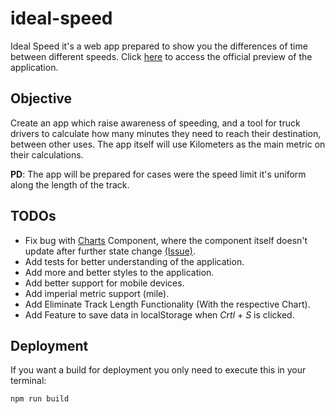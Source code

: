 # ideal-speed

Ideal Speed it's a web app prepared to show you the differences of time between different speeds.
Click [here](https://ideal-speed.onrender.com) to access the official preview of the application.

## Objective

Create an app which raise awareness of speeding, and a tool for truck drivers to calculate how many minutes they need to reach their destination, between other uses. 
The app itself will use Kilometers as the main metric on their calculations. 

**PD**: The app will be prepared for cases were the speed limit it's uniform along the length of the track.

## TODOs

* Fix bug with [Charts](https://github.com/JoseJuan1011/ideal-speed/tree/state-management/src/components/Chart) Component, where the component itself doesn't update after further state change [(Issue)](https://github.com/JoseJuan1011/ideal-speed/issues/10).
* Add tests for better understanding of the application.
* Add more and better styles to the application.
* Add better support for mobile devices.
* Add imperial metric support (mile).
* Add Eliminate Track Length Functionality (With the respective Chart).
* Add Feature to save data in localStorage when *Crtl* + *S* is clicked.

## Deployment

If you want a build for deployment you only need to execute this in your terminal:
```
npm run build
```
